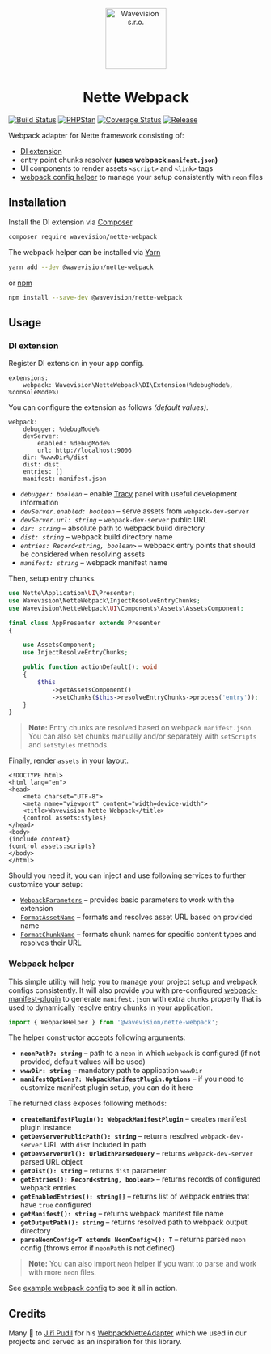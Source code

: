 <p align="center"><a href="https://github.com/wavevision"><img alt="Wavevision s.r.o." src="https://wavevision.com/images/wavevision-logo.png" width="120" /></a></p>
<h1 align="center">Nette Webpack</h1>

[![Build Status](https://travis-ci.org/wavevision/nette-webpack.svg?branch=master)](https://travis-ci.org/wavevision/nette-webpack)
[![PHPStan](https://img.shields.io/badge/style-level%20max-brightgreen.svg?label=phpstan)](https://github.com/phpstan/phpstan)
[![Coverage Status](https://coveralls.io/repos/github/wavevision/nette-webpack/badge.svg?branch=master)](https://coveralls.io/github/wavevision/nette-webpack?branch=master)
[![Release](https://img.shields.io/github/v/tag/wavevision/nette-webpack?label=version&sort=semver)](https://github.com/wavevision/nette-webpack/releases)

Webpack adapter for Nette framework consisting of:

- [DI extension](#di-extension)
- entry point chunks resolver **(uses webpack `manifest.json`)**
- UI components to render assets `<script>` and `<link>` tags
- [webpack config helper](#webpack-helper) to manage your setup consistently with `neon` files

## Installation

Install the DI extension via [Composer](https://getcomposer.org).

```bash
composer require wavevision/nette-webpack
```

The webpack helper can be installed via [Yarn](https://yarnpkg.com)

```bash
yarn add --dev @wavevision/nette-webpack
```

or [npm](https://npmjs.com)

```bash
npm install --save-dev @wavevision/nette-webpack
```

## Usage

### DI extension

Register DI extension in your app config.

```neon
extensions:
    webpack: Wavevision\NetteWebpack\DI\Extension(%debugMode%, %consoleMode%)
```

You can configure the extension as follows _(default values)_.

```neon
webpack:
    debugger: %debugMode%
    devServer:
        enabled: %debugMode%
        url: http://localhost:9006
    dir: %wwwDir%/dist
    dist: dist
    entries: []
    manifest: manifest.json
```

- _`debugger: boolean`_ – enable [Tracy](https://github.com/nette/tracy) panel with useful development information
- _`devServer.enabled: boolean`_ – serve assets from `webpack-dev-server`
- _`devServer.url: string`_ – `webpack-dev-server` public URL
- _`dir: string`_ – absolute path to webpack build directory
- _`dist: string`_ – webpack build directory name
- _`entries: Record<string, boolean>`_ – webpack entry points that should be considered when resolving assets
- _`manifest: string`_ – webpack manifest name

Then, setup entry chunks.

```php
use Nette\Application\UI\Presenter;
use Wavevision\NetteWebpack\InjectResolveEntryChunks;
use Wavevision\NetteWebpack\UI\Components\Assets\AssetsComponent;

final class AppPresenter extends Presenter
{

    use AssetsComponent;
    use InjectResolveEntryChunks;

    public function actionDefault(): void
    {
        $this
            ->getAssetsComponent()
            ->setChunks($this->resolveEntryChunks->process('entry'));
    }
}
```

> **Note:** Entry chunks are resolved based on webpack `manifest.json`. You can also
> set chunks manually and/or separately with `setScripts` and `setStyles` methods.

Finally, render `assets` in your layout.

```latte
<!DOCTYPE html>
<html lang="en">
<head>
	<meta charset="UTF-8">
	<meta name="viewport" content="width=device-width">
	<title>Wavevision Nette Webpack</title>
	{control assets:styles}
</head>
<body>
{include content}
{control assets:scripts}
</body>
</html>
```

Should you need it, you can inject and use following services to further customize your setup:

- [`WebpackParameters`](./src/NetteWebpack/WebpackParameters.php) – provides basic parameters to work with the extension
- [`FormatAssetName`](./src/NetteWebpack/FormatAssetName.php) – formats and resolves asset URL based on provided name
- [`FormatChunkName`](./src/NetteWebpack/FormatChunkName.php) – formats chunk names for specific content types and resolves their URL

### Webpack helper

This simple utility will help you to manage your project setup and webpack configs consistently. It will also provide you
with pre-configured [webpack-manifest-plugin](https://github.com/danethurber/webpack-manifest-plugin) to generate `manifest.json`
with extra `chunks` property that is used to dynamically resolve entry chunks in your application.

```typescript
import { WebpackHelper } from '@wavevision/nette-webpack';
```

The helper constructor accepts following arguments:

- **`neonPath?: string`** – path to a `neon` in which `webpack` is configured (if not provided, default values will be used)
- **`wwwDir: string`** – mandatory path to application `wwwDir`
- **`manifestOptions?: WebpackManifestPlugin.Options`** – if you need to customize manifest plugin setup, you can do it here

The returned class exposes following methods:

- **`createManifestPlugin(): WebpackManifestPlugin`** – creates manifest plugin instance
- **`getDevServerPublicPath(): string`** – returns resolved `webpack-dev-server` URL with `dist` included in path
- **`getDevServerUrl(): UrlWithParsedQuery`** – returns `webpack-dev-server` parsed URL object
- **`getDist(): string`** – returns `dist` parameter
- **`getEntries(): Record<string, boolean>`** – returns records of configured webpack entries
- **`getEnabledEntries(): string[]`** – returns list of webpack entries that have `true` configured
- **`getManifest(): string`** – returns webpack manifest file name
- **`getOutputPath(): string`** – returns resolved path to webpack output directory
- **`parseNeonConfig<T extends NeonConfig>(): T`** – returns parsed `neon` config (throws error if `neonPath` is not defined)

> **Note:** You can also import `Neon` helper if you want to parse and work with more `neon` files.

See [example webpack config](./examples/webpack.config.ts) to see it all in action.

## Credits

Many️ 🙏 to [Jiří Pudil](https://github.com/jiripudil) for his [WebpackNetteAdapter](https://github.com/o2ps/WebpackNetteAdapter) which we used in our projects and served as an inspiration for this library.
